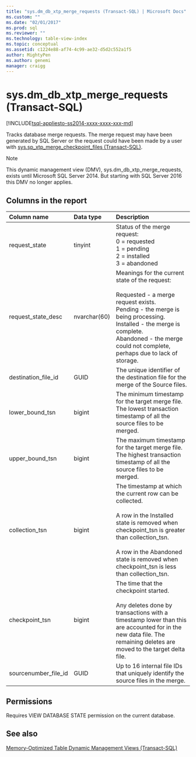 ```yaml
---
title: "sys.dm_db_xtp_merge_requests (Transact-SQL) | Microsoft Docs"
ms.custom: ""
ms.date: "02/01/2017"
ms.prod: sql
ms.reviewer: ""
ms.technology: table-view-index
ms.topic: conceptual
ms.assetid: c1224e88-af74-4c99-ae32-d5d2c552a1f5
author: MightyPen
ms.author: genemi
manager: craigg
---
```

# sys.dm_db_xtp_merge_requests (Transact-SQL)

[!INCLUDE[tsql-appliesto-ss2014-xxxx-xxxx-xxx-md](../../includes/tsql-appliesto-ss2014-xxxx-xxxx-xxx-md.md)]

Tracks database merge requests. The merge request may have been generated by SQL Server or the request could have been made by a user with [sys.sp_xtp_merge_checkpoint_files (Transact-SQL)](../../relational-databases/system-stored-procedures/sys-sp-xtp-merge-checkpoint-files-transact-sql.md).

> [!NOTE]
> This dynamic management view (DMV), sys.dm_db_xtp_merge_requests, exists until Microsoft SQL Server 2014.
> But starting with SQL Server 2016 this DMV no longer applies.

## Columns in the report

| Column name | Data type | Description |
| :-- | :-- | :-- |
| request_state | tinyint | Status of the merge request:<br/>0 = requested<br/>1 = pending<br/>2 = installed<br/>3 = abandoned |
| request_state_desc | nvarchar(60) | Meanings for the current state of the request:<br/><br/>Requested - a merge request exists.<br/>Pending - the merge is being processing.<br/>Installed - the merge is complete.<br/>Abandoned - the merge could not complete, perhaps due to lack of storage. |
| destination_file_id | GUID | The unique identifier of the destination file for the merge of the Source files. |
| lower_bound_tsn | bigint | The minimum timestamp for the target merge file. The lowest transaction timestamp of all the source files to be merged. |
| upper_bound_tsn | bigint | The maximum timestamp for the target merge file. The highest transaction timestamp of all the source files to be merged. |
| collection_tsn | bigint | The timestamp at which the current row can be collected.<br/><br/>A row in the Installed state is removed when checkpoint_tsn is greater than collection_tsn.<br/><br/>A row in the Abandoned state is removed when checkpoint_tsn is less than collection_tsn. |
| checkpoint_tsn | bigint | The time that the checkpoint started.<br/><br/>Any deletes done by transactions with a timestamp lower than this are accounted for in the new data file. The remaining deletes are moved to the target delta file. |
| sourcenumber_file_id | GUID | Up to 16 internal file IDs that uniquely identify the source files in the merge. |

## Permissions

Requires VIEW DATABASE STATE permission on the current database.

## See also

[Memory-Optimized Table Dynamic Management Views (Transact-SQL)](../../relational-databases/system-dynamic-management-views/memory-optimized-table-dynamic-management-views-transact-sql.md)

